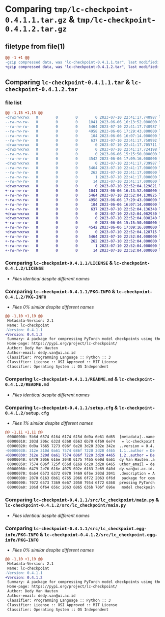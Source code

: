 # Comparing `tmp/lc-checkpoint-0.4.1.1.tar.gz` & `tmp/lc-checkpoint-0.4.1.2.tar.gz`

## filetype from file(1)

```diff
@@ -1 +1 @@
-gzip compressed data, was "lc-checkpoint-0.4.1.1.tar", last modified: Mon Jul 10 22:41:17 2023, max compression
+gzip compressed data, was "lc-checkpoint-0.4.1.2.tar", last modified: Mon Jul 10 22:52:04 2023, max compression
```

## Comparing `lc-checkpoint-0.4.1.1.tar` & `lc-checkpoint-0.4.1.2.tar`

### file list

```diff
@@ -1,15 +1,15 @@
-drwxrwxrwx   0        0        0        0 2023-07-10 22:41:17.740987 lc-checkpoint-0.4.1.1/
--rw-rw-rw-   0        0        0     1041 2023-06-06 16:13:52.000000 lc-checkpoint-0.4.1.1/LICENSE
--rw-rw-rw-   0        0        0     5464 2023-07-10 22:41:17.740987 lc-checkpoint-0.4.1.1/PKG-INFO
--rw-rw-rw-   0        0        0     4958 2023-06-06 17:29:43.000000 lc-checkpoint-0.4.1.1/README.md
--rw-rw-rw-   0        0        0      104 2023-06-06 16:07:14.000000 lc-checkpoint-0.4.1.1/pyproject.toml
--rw-rw-rw-   0        0        0      637 2023-07-10 22:41:17.750992 lc-checkpoint-0.4.1.1/setup.cfg
-drwxrwxrwx   0        0        0        0 2023-07-10 22:41:17.705711 lc-checkpoint-0.4.1.1/src/
-drwxrwxrwx   0        0        0        0 2023-07-10 22:41:17.724198 lc-checkpoint-0.4.1.1/src/lc_checkpoint/
--rw-rw-rw-   0        0        0        0 2023-06-06 15:15:50.000000 lc-checkpoint-0.4.1.1/src/lc_checkpoint/__init__.py
--rw-rw-rw-   0        0        0     4542 2023-06-06 17:09:16.000000 lc-checkpoint-0.4.1.1/src/lc_checkpoint/main.py
-drwxrwxrwx   0        0        0        0 2023-07-10 22:41:17.739987 lc-checkpoint-0.4.1.1/src/lc_checkpoint.egg-info/
--rw-rw-rw-   0        0        0     5464 2023-07-10 22:41:17.000000 lc-checkpoint-0.4.1.1/src/lc_checkpoint.egg-info/PKG-INFO
--rw-rw-rw-   0        0        0      262 2023-07-10 22:41:17.000000 lc-checkpoint-0.4.1.1/src/lc_checkpoint.egg-info/SOURCES.txt
--rw-rw-rw-   0        0        0        1 2023-07-10 22:41:17.000000 lc-checkpoint-0.4.1.1/src/lc_checkpoint.egg-info/dependency_links.txt
--rw-rw-rw-   0        0        0       14 2023-07-10 22:41:17.000000 lc-checkpoint-0.4.1.1/src/lc_checkpoint.egg-info/top_level.txt
+drwxrwxrwx   0        0        0        0 2023-07-10 22:52:04.129821 lc-checkpoint-0.4.1.2/
+-rw-rw-rw-   0        0        0     1041 2023-06-06 16:13:52.000000 lc-checkpoint-0.4.1.2/LICENSE
+-rw-rw-rw-   0        0        0     5464 2023-07-10 22:52:04.130825 lc-checkpoint-0.4.1.2/PKG-INFO
+-rw-rw-rw-   0        0        0     4958 2023-06-06 17:29:43.000000 lc-checkpoint-0.4.1.2/README.md
+-rw-rw-rw-   0        0        0      104 2023-06-06 16:07:14.000000 lc-checkpoint-0.4.1.2/pyproject.toml
+-rw-rw-rw-   0        0        0      637 2023-07-10 22:52:04.136348 lc-checkpoint-0.4.1.2/setup.cfg
+drwxrwxrwx   0        0        0        0 2023-07-10 22:52:04.082930 lc-checkpoint-0.4.1.2/src/
+drwxrwxrwx   0        0        0        0 2023-07-10 22:52:04.098240 lc-checkpoint-0.4.1.2/src/lc_checkpoint/
+-rw-rw-rw-   0        0        0        0 2023-06-06 15:15:50.000000 lc-checkpoint-0.4.1.2/src/lc_checkpoint/__init__.py
+-rw-rw-rw-   0        0        0     4542 2023-06-06 17:09:16.000000 lc-checkpoint-0.4.1.2/src/lc_checkpoint/main.py
+drwxrwxrwx   0        0        0        0 2023-07-10 22:52:04.128715 lc-checkpoint-0.4.1.2/src/lc_checkpoint.egg-info/
+-rw-rw-rw-   0        0        0     5464 2023-07-10 22:52:04.000000 lc-checkpoint-0.4.1.2/src/lc_checkpoint.egg-info/PKG-INFO
+-rw-rw-rw-   0        0        0      262 2023-07-10 22:52:04.000000 lc-checkpoint-0.4.1.2/src/lc_checkpoint.egg-info/SOURCES.txt
+-rw-rw-rw-   0        0        0        1 2023-07-10 22:52:04.000000 lc-checkpoint-0.4.1.2/src/lc_checkpoint.egg-info/dependency_links.txt
+-rw-rw-rw-   0        0        0       14 2023-07-10 22:52:04.000000 lc-checkpoint-0.4.1.2/src/lc_checkpoint.egg-info/top_level.txt
```

### Comparing `lc-checkpoint-0.4.1.1/LICENSE` & `lc-checkpoint-0.4.1.2/LICENSE`

 * *Files identical despite different names*

### Comparing `lc-checkpoint-0.4.1.1/PKG-INFO` & `lc-checkpoint-0.4.1.2/PKG-INFO`

 * *Files 0% similar despite different names*

```diff
@@ -1,10 +1,10 @@
 Metadata-Version: 2.1
 Name: lc-checkpoint
-Version: 0.4.1.1
+Version: 0.4.1.2
 Summary: A package for compressing PyTorch model checkpoints using the LC-Checkpoint method
 Home-page: https://pypi.org/project/lc-checkpoint/
 Author: Dedy Van Hauten
 Author-email: dedy.van@ui.ac.id
 Classifier: Programming Language :: Python :: 3
 Classifier: License :: OSI Approved :: MIT License
 Classifier: Operating System :: OS Independent
```

### Comparing `lc-checkpoint-0.4.1.1/README.md` & `lc-checkpoint-0.4.1.2/README.md`

 * *Files identical despite different names*

### Comparing `lc-checkpoint-0.4.1.1/setup.cfg` & `lc-checkpoint-0.4.1.2/setup.cfg`

 * *Files 1% similar despite different names*

```diff
@@ -1,11 +1,11 @@
 00000000: 5b6d 6574 6164 6174 615d 0d0a 6e61 6d65  [metadata]..name
 00000010: 203d 206c 632d 6368 6563 6b70 6f69 6e74   = lc-checkpoint
 00000020: 0d0a 7665 7273 696f 6e20 3d20 302e 342e  ..version = 0.4.
-00000030: 312e 310d 0a61 7574 686f 7220 3d20 4465  1.1..author = De
+00000030: 312e 320d 0a61 7574 686f 7220 3d20 4465  1.2..author = De
 00000040: 6479 2056 616e 2048 6175 7465 6e0d 0a61  dy Van Hauten..a
 00000050: 7574 686f 725f 656d 6169 6c20 3d20 6465  uthor_email = de
 00000060: 6479 2e76 616e 4075 692e 6163 2e69 640d  dy.van@ui.ac.id.
 00000070: 0a64 6573 6372 6970 7469 6f6e 203d 2041  .description = A
 00000080: 2070 6163 6b61 6765 2066 6f72 2063 6f6d   package for com
 00000090: 7072 6573 7369 6e67 2050 7954 6f72 6368  pressing PyTorch
 000000a0: 206d 6f64 656c 2063 6865 636b 706f 696e   model checkpoin
```

### Comparing `lc-checkpoint-0.4.1.1/src/lc_checkpoint/main.py` & `lc-checkpoint-0.4.1.2/src/lc_checkpoint/main.py`

 * *Files identical despite different names*

### Comparing `lc-checkpoint-0.4.1.1/src/lc_checkpoint.egg-info/PKG-INFO` & `lc-checkpoint-0.4.1.2/src/lc_checkpoint.egg-info/PKG-INFO`

 * *Files 0% similar despite different names*

```diff
@@ -1,10 +1,10 @@
 Metadata-Version: 2.1
 Name: lc-checkpoint
-Version: 0.4.1.1
+Version: 0.4.1.2
 Summary: A package for compressing PyTorch model checkpoints using the LC-Checkpoint method
 Home-page: https://pypi.org/project/lc-checkpoint/
 Author: Dedy Van Hauten
 Author-email: dedy.van@ui.ac.id
 Classifier: Programming Language :: Python :: 3
 Classifier: License :: OSI Approved :: MIT License
 Classifier: Operating System :: OS Independent
```

